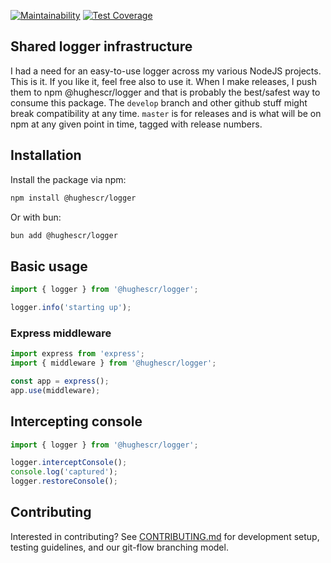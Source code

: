 [![Maintainability](https://api.codeclimate.com/v1/badges/52b72f2f616b288326dc/maintainability)](https://codeclimate.com/github/hughescr/shared-logger/maintainability) [![Test Coverage](https://api.codeclimate.com/v1/badges/52b72f2f616b288326dc/test_coverage)](https://codeclimate.com/github/hughescr/shared-logger/test_coverage)

Shared logger infrastructure
----------------------------

I had a need for an easy-to-use logger across my various NodeJS projects.  This is it.  If you like it, feel free also to use it.  When I make releases, I push them to npm @hughescr/logger and that is probably the best/safest way to consume this package.  The `develop` branch and other github stuff might break compatibility at any time.  `master` is for releases and is what will be on npm at any given point in time, tagged with release numbers.

## Installation

Install the package via npm:

```bash
npm install @hughescr/logger
```

Or with bun:

```bash
bun add @hughescr/logger
```

## Basic usage

```ts
import { logger } from '@hughescr/logger';

logger.info('starting up');
```

### Express middleware

```ts
import express from 'express';
import { middleware } from '@hughescr/logger';

const app = express();
app.use(middleware);
```

## Intercepting console

```ts
import { logger } from '@hughescr/logger';

logger.interceptConsole();
console.log('captured');
logger.restoreConsole();
```

## Contributing

Interested in contributing? See [CONTRIBUTING.md](https://github.com/hughescr/shared-logger/blob/main/CONTRIBUTING.md) for development setup, testing guidelines, and our git-flow branching model.
